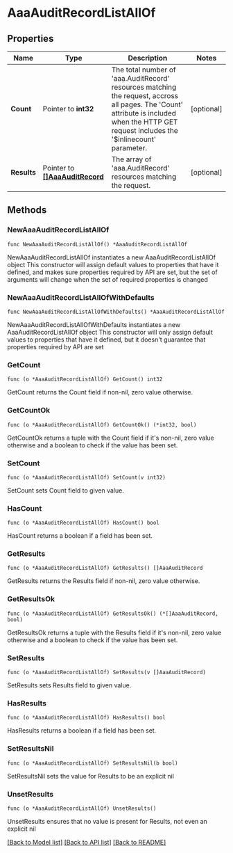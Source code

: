 # AaaAuditRecordListAllOf

## Properties

Name | Type | Description | Notes
------------ | ------------- | ------------- | -------------
**Count** | Pointer to **int32** | The total number of &#39;aaa.AuditRecord&#39; resources matching the request, accross all pages. The &#39;Count&#39; attribute is included when the HTTP GET request includes the &#39;$inlinecount&#39; parameter. | [optional] 
**Results** | Pointer to [**[]AaaAuditRecord**](AaaAuditRecord.md) | The array of &#39;aaa.AuditRecord&#39; resources matching the request. | [optional] 

## Methods

### NewAaaAuditRecordListAllOf

`func NewAaaAuditRecordListAllOf() *AaaAuditRecordListAllOf`

NewAaaAuditRecordListAllOf instantiates a new AaaAuditRecordListAllOf object
This constructor will assign default values to properties that have it defined,
and makes sure properties required by API are set, but the set of arguments
will change when the set of required properties is changed

### NewAaaAuditRecordListAllOfWithDefaults

`func NewAaaAuditRecordListAllOfWithDefaults() *AaaAuditRecordListAllOf`

NewAaaAuditRecordListAllOfWithDefaults instantiates a new AaaAuditRecordListAllOf object
This constructor will only assign default values to properties that have it defined,
but it doesn't guarantee that properties required by API are set

### GetCount

`func (o *AaaAuditRecordListAllOf) GetCount() int32`

GetCount returns the Count field if non-nil, zero value otherwise.

### GetCountOk

`func (o *AaaAuditRecordListAllOf) GetCountOk() (*int32, bool)`

GetCountOk returns a tuple with the Count field if it's non-nil, zero value otherwise
and a boolean to check if the value has been set.

### SetCount

`func (o *AaaAuditRecordListAllOf) SetCount(v int32)`

SetCount sets Count field to given value.

### HasCount

`func (o *AaaAuditRecordListAllOf) HasCount() bool`

HasCount returns a boolean if a field has been set.

### GetResults

`func (o *AaaAuditRecordListAllOf) GetResults() []AaaAuditRecord`

GetResults returns the Results field if non-nil, zero value otherwise.

### GetResultsOk

`func (o *AaaAuditRecordListAllOf) GetResultsOk() (*[]AaaAuditRecord, bool)`

GetResultsOk returns a tuple with the Results field if it's non-nil, zero value otherwise
and a boolean to check if the value has been set.

### SetResults

`func (o *AaaAuditRecordListAllOf) SetResults(v []AaaAuditRecord)`

SetResults sets Results field to given value.

### HasResults

`func (o *AaaAuditRecordListAllOf) HasResults() bool`

HasResults returns a boolean if a field has been set.

### SetResultsNil

`func (o *AaaAuditRecordListAllOf) SetResultsNil(b bool)`

 SetResultsNil sets the value for Results to be an explicit nil

### UnsetResults
`func (o *AaaAuditRecordListAllOf) UnsetResults()`

UnsetResults ensures that no value is present for Results, not even an explicit nil

[[Back to Model list]](../README.md#documentation-for-models) [[Back to API list]](../README.md#documentation-for-api-endpoints) [[Back to README]](../README.md)


